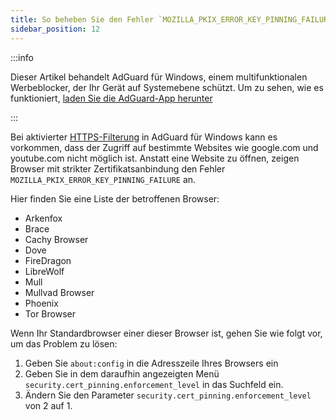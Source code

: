 ```yaml
---
title: So beheben Sie den Fehler `MOZILLA_PKIX_ERROR_KEY_PINNING_FAILURE`
sidebar_position: 12
---
```


:::info

Dieser Artikel behandelt AdGuard für Windows, einem multifunktionalen Werbeblocker, der Ihr Gerät auf Systemebene schützt. Um zu sehen, wie es funktioniert, [laden Sie die AdGuard-App herunter](https://agrd.io/download-kb-adblock)

:::

Bei aktivierter [HTTPS-Filterung](/general/https-filtering/what-is-https-filtering) in AdGuard für Windows kann es vorkommen, dass der Zugriff auf bestimmte Websites wie google.com und youtube.com nicht möglich ist. Anstatt eine Website zu öffnen, zeigen Browser mit strikter Zertifikatsanbindung den Fehler `MOZILLA_PKIX_ERROR_KEY_PINNING_FAILURE` an.

Hier finden Sie eine Liste der betroffenen Browser:

- Arkenfox
- Brace
- Cachy Browser
- Dove
- FireDragon
- LibreWolf
- Mull
- Mullvad Browser
- Phoenix
- Tor Browser

Wenn Ihr Standardbrowser einer dieser Browser ist, gehen Sie wie folgt vor, um das Problem zu lösen:

1. Geben Sie `about:config` in die Adresszeile Ihres Browsers ein
2. Geben Sie in dem daraufhin angezeigten Menü `security.cert_pinning.enforcement_level` in das Suchfeld ein.
3. Ändern Sie den Parameter `security.cert_pinning.enforcement_level` von 2 auf 1.
